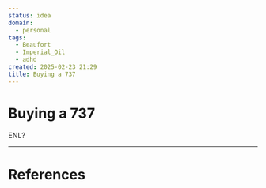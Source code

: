 ```yaml
---
status: idea
domain:
  - personal
tags:
  - Beaufort
  - Imperial_Oil
  - adhd
created: 2025-02-23 21:29
title: Buying a 737
---
```

# Buying a 737

ENL?




---
# References
